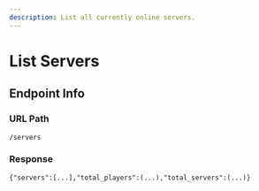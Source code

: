```yaml
---
description: List all currently online servers.
---
```


# List Servers

## Endpoint Info

### URL Path

`/servers`

### Response

`{"servers":[...],"total_players":(...),"total_servers":(...)}`
